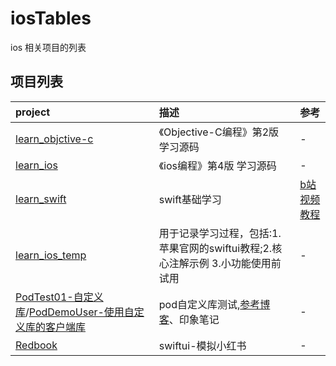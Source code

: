 # iosTables
ios 相关项目的列表


## 项目列表
|  project      | 描述  | 参考 |
|  :---     | :---  | :---  |
| [learn_objctive-c](https://github.com/xiaoliangg/learn_objctive-c)  | 《Objective-C编程》第2版 学习源码 | -|
| [learn_ios](https://github.com/xiaoliangg/learn_ios) | 《ios编程》第4版 学习源码 | -
| [learn_swift](https://github.com/xiaoliangg/learn_swift) |  swift基础学习 | [b站视频教程](https://www.bilibili.com/video/BV144411C7Gg?spm_id_from=333.851.header_right.fav_list.click)
| [learn_ios_temp](https://github.com/xiaoliangg/learn_ios_temp) | 用于记录学习过程，包括:1.苹果官网的swiftui教程;2.核心注解示例 3.小功能使用前试用 | -
| [PodTest01-自定义库](https://github.com/xiaoliangg/PodTest01)/[PodDemoUser-使用自定义库的客户端库](https://github.com/xiaoliangg/PodDemoUser) | pod自定义库测试,[参考博客](https://www.jianshu.com/p/a72a529dc659)、印象笔记 | -
| [Redbook](https://github.com/xiaoliangg/Redbook) | swiftui-模拟小红书 | -
  